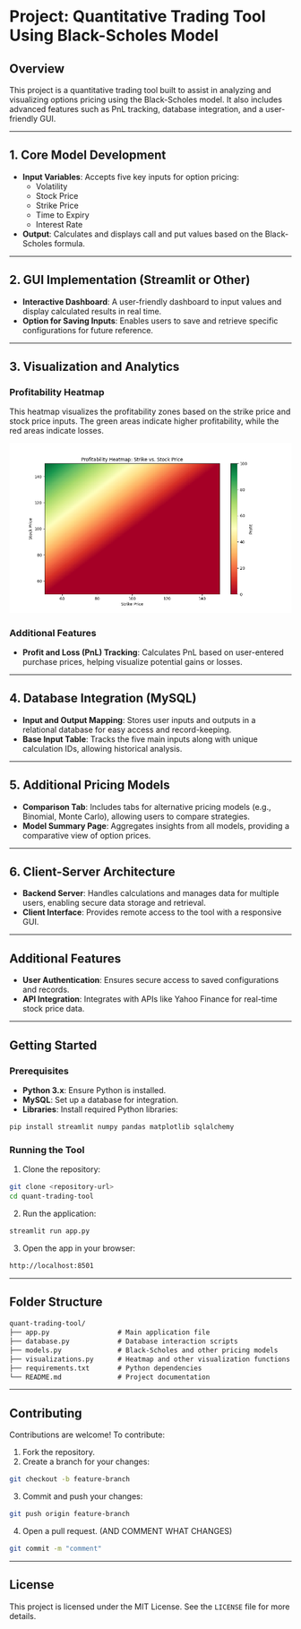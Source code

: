 # Project: Quantitative Trading Tool Using Black-Scholes Model

## Overview

This project is a quantitative trading tool built to assist in analyzing and visualizing options pricing using the Black-Scholes model. It also includes advanced features such as PnL tracking, database integration, and a user-friendly GUI.

---

## 1. Core Model Development

- **Input Variables**: Accepts five key inputs for option pricing:
  - Volatility
  - Stock Price
  - Strike Price
  - Time to Expiry
  - Interest Rate
- **Output**: Calculates and displays call and put values based on the Black-Scholes formula.

---

## 2. GUI Implementation (Streamlit or Other)

- **Interactive Dashboard**: A user-friendly dashboard to input values and display calculated results in real time.
- **Option for Saving Inputs**: Enables users to save and retrieve specific configurations for future reference.

---

## 3. Visualization and Analytics

### Profitability Heatmap

This heatmap visualizes the profitability zones based on the strike price and stock price inputs. The green areas indicate higher profitability, while the red areas indicate losses.

![Profitability Heatmap](heatmap.png)

### Additional Features

- **Profit and Loss (PnL) Tracking**: Calculates PnL based on user-entered purchase prices, helping visualize potential gains or losses.

---

## 4. Database Integration (MySQL)

- **Input and Output Mapping**: Stores user inputs and outputs in a relational database for easy access and record-keeping.
- **Base Input Table**: Tracks the five main inputs along with unique calculation IDs, allowing historical analysis.

---

## 5. Additional Pricing Models

- **Comparison Tab**: Includes tabs for alternative pricing models (e.g., Binomial, Monte Carlo), allowing users to compare strategies.
- **Model Summary Page**: Aggregates insights from all models, providing a comparative view of option prices.

---

## 6. Client-Server Architecture

- **Backend Server**: Handles calculations and manages data for multiple users, enabling secure data storage and retrieval.
- **Client Interface**: Provides remote access to the tool with a responsive GUI.

---

## Additional Features

- **User Authentication**: Ensures secure access to saved configurations and records.
- **API Integration**: Integrates with APIs like Yahoo Finance for real-time stock price data.

---

## Getting Started

### Prerequisites

- **Python 3.x**: Ensure Python is installed.
- **MySQL**: Set up a database for integration.
- **Libraries**: Install required Python libraries:

```bash
pip install streamlit numpy pandas matplotlib sqlalchemy
```
### Running the Tool

1. Clone the repository:

```bash
git clone <repository-url>
cd quant-trading-tool
```

2. Run the application:

```bash
streamlit run app.py
```

3. Open the app in your browser:

```bash
http://localhost:8501
```

---

## Folder Structure

```plaintext
quant-trading-tool/
├── app.py                 # Main application file
├── database.py            # Database interaction scripts
├── models.py              # Black-Scholes and other pricing models
├── visualizations.py      # Heatmap and other visualization functions
├── requirements.txt       # Python dependencies
└── README.md              # Project documentation
```

---

## Contributing

Contributions are welcome! To contribute:

1. Fork the repository.
2. Create a branch for your changes:

```bash
git checkout -b feature-branch
```

3. Commit and push your changes:

```bash
git push origin feature-branch
```

4. Open a pull request. (AND COMMENT WHAT CHANGES)
```bash
git commit -m "comment"
```

---

## License

This project is licensed under the MIT License. See the `LICENSE` file for more details.

